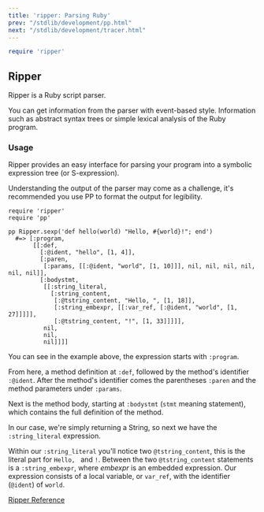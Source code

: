 ```yaml
---
title: 'ripper: Parsing Ruby'
prev: "/stdlib/development/pp.html"
next: "/stdlib/development/tracer.html"
---
```



```ruby
require 'ripper'
```

## Ripper[](#ripper)

Ripper is a Ruby script parser.

You can get information from the parser with event-based style. Information such as abstract syntax trees or simple lexical analysis of the Ruby program.

### Usage[](#usage)

Ripper provides an easy interface for parsing your program into a symbolic expression tree (or S-expression).

Understanding the output of the parser may come as a challenge, it's recommended you use PP to format the output for legibility.


```
require 'ripper'
require 'pp'

pp Ripper.sexp('def hello(world) "Hello, #{world}!"; end')
  #=> [:program,
       [[:def,
         [:@ident, "hello", [1, 4]],
         [:paren,
          [:params, [[:@ident, "world", [1, 10]]], nil, nil, nil, nil, nil, nil]],
         [:bodystmt,
          [[:string_literal,
            [:string_content,
             [:@tstring_content, "Hello, ", [1, 18]],
             [:string_embexpr, [[:var_ref, [:@ident, "world", [1, 27]]]]],
             [:@tstring_content, "!", [1, 33]]]]],
          nil,
          nil,
          nil]]]]
```

You can see in the example above, the expression starts with `:program`.

From here, a method definition at `:def`, followed by the method's identifier `:@ident`. After the method's identifier comes the parentheses `:paren` and the method parameters under `:params`.

Next is the method body, starting at `:bodystmt` (`stmt` meaning statement), which contains the full definition of the method.

In our case, we're simply returning a String, so next we have the `:string_literal` expression.

Within our `:string_literal` you'll notice two `@tstring_content`, this is the literal part for `Hello, ` and `!`. Between the two `@tstring_content` statements is a `:string_embexpr`, where *embexpr* is an embedded expression. Our expression consists of a local variable, or `var_ref`, with the identifier (`@ident`) of `world`.

<a href='https://ruby-doc.org/stdlib-2.7.0/libdoc/ripper/rdoc/Ripper.html' class='ruby-doc remote' target='_blank'>Ripper Reference</a>



